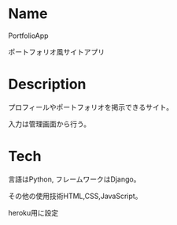 # Name

PortfolioApp

ポートフォリオ風サイトアプリ

# Description

プロフィールやポートフォリオを掲示できるサイト。

入力は管理画面から行う。

# Tech

言語はPython, フレームワークはDjango。

その他の使用技術HTML,CSS,JavaScript。

heroku用に設定
